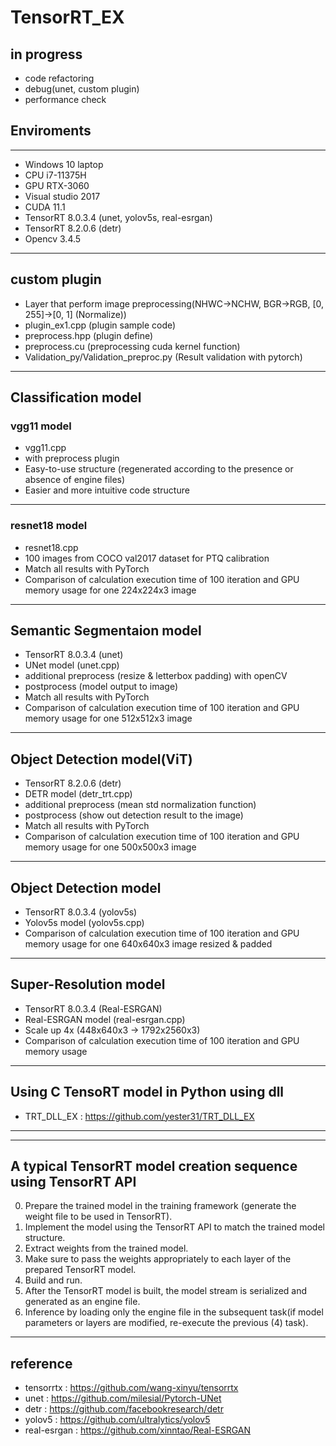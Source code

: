 # TensorRT_EX

## in progress
- code refactoring
- debug(unet, custom plugin)
- performance check

## Enviroments
***
- Windows 10 laptop
- CPU i7-11375H
- GPU RTX-3060
- Visual studio 2017
- CUDA 11.1
- TensorRT 8.0.3.4 (unet, yolov5s, real-esrgan)
- TensorRT 8.2.0.6 (detr) 
- Opencv 3.4.5
***

## custom plugin 
- Layer that perform image preprocessing(NHWC->NCHW, BGR->RGB, [0, 255]->[0, 1] (Normalize))
- plugin_ex1.cpp (plugin sample code)
- preprocess.hpp (plugin define)
- preprocess.cu (preprocessing cuda kernel function)
- Validation_py/Validation_preproc.py (Result validation with pytorch)
***

## Classification model
### vgg11 model 
- vgg11.cpp
- with preprocess plugin
- Easy-to-use structure (regenerated according to the presence or absence of engine files)
- Easier and more intuitive code structure

***

### resnet18 model
- resnet18.cpp
- 100 images from COCO val2017 dataset for PTQ calibration
- Match all results with PyTorch
- Comparison of calculation execution time of 100 iteration and GPU memory usage for one 224x224x3 image 

[//]: # (<table border="0"  width="100%">)

[//]: # (	<tbody align="center">)

[//]: # (		<tr>)

[//]: # (			<td></td>)

[//]: # (			<td><strong>Pytorch</strong></td><td><strong>Pytorch</strong></td><td><strong>TensorRT</strong></td><td><strong>TensorRT</strong></td><td><strong>TensorRT</strong></td>)

[//]: # (		</tr>)

[//]: # (		<tr>)

[//]: # (			<td>Precision</td><td>FP32</td><td>FP16</td><td>FP32</td><td>FP16</td><td>Int8&#40;PTQ&#41;</td>)

[//]: # (		</tr>)

[//]: # (		<tr>)

[//]: # (			<td>Duration time [ms]</td>)

[//]: # (			<td>389 ms</td>)

[//]: # (			<td>330 ms</td>)

[//]: # (			<td>199 ms </td>)

[//]: # (			<td>58 ms</td>)

[//]: # (			<td>40 ms</td>)

[//]: # (		</tr>)

[//]: # (		<tr>)

[//]: # (			<td>FPS [f/s]</td>)

[//]: # (			<td>257 fps</td>)

[//]: # (			<td>303 fps</td>)

[//]: # (			<td>503 fps</td>)

[//]: # (			<td>1724 fps</td>)

[//]: # (			<td>2500 fps</td>)

[//]: # (		</tr>)

[//]: # (		<tr>)

[//]: # (			<td>Memory [GB]</td>)

[//]: # (			<td>1.449 GB</td>)

[//]: # (			<td>1.421 GB</td>)

[//]: # (			<td>1.356 GB</td>)

[//]: # (			<td>0.922 GB</td>)

[//]: # (			<td>0.870 GB</td>)

[//]: # (		</tr>)

[//]: # (	</tbody>)

[//]: # (</table>)

***

## Semantic Segmentaion model
- TensorRT 8.0.3.4 (unet)
- UNet model (unet.cpp)
- additional preprocess (resize & letterbox padding) with openCV
- postprocess (model output to image)
- Match all results with PyTorch
- Comparison of calculation execution time of 100 iteration and GPU memory usage for one 512x512x3 image

[//]: # (<table border="0"  width="100%">)

[//]: # (	<tbody align="center">)

[//]: # (		<tr>)

[//]: # (			<td></td>)

[//]: # (			<td><strong>Pytorch</strong></td><td><strong>Pytorch</strong></td><td><strong>TensorRT</strong></td><td><strong>TensorRT</strong></td><td><strong>TensorRT</strong></td>)

[//]: # (		</tr>)

[//]: # (		<tr>)

[//]: # (			<td>Precision</td><td>FP32</td><td>FP16</td><td>FP32</td><td>FP16</td><td>Int8&#40;PTQ&#41;</td>)

[//]: # (		</tr>)

[//]: # (		<tr>)

[//]: # (			<td>Duration time [ms]</td>)

[//]: # (			<td>6621 ms</td>)

[//]: # (			<td>3458 ms</td>)

[//]: # (			<td>4722 ms </td>)

[//]: # (			<td>1858 ms</td>)

[//]: # (			<td>938 ms</td>)

[//]: # (		</tr>)

[//]: # (		<tr>)

[//]: # (			<td>FPS [f/s]</td>)

[//]: # (			<td>15 fps</td>)

[//]: # (			<td>29 fps</td>)

[//]: # (			<td>21 fps</td>)

[//]: # (			<td>54 fps</td>)

[//]: # (			<td>107 fps</td>)

[//]: # (		</tr>)

[//]: # (		<tr>)

[//]: # (			<td>Memory [GB]</td>)

[//]: # (			<td>3.863 GB</td>)

[//]: # (			<td>2.677 GB</td>)

[//]: # (			<td>1.600 GB</td>)

[//]: # (			<td>1.080 GB</td>)

[//]: # (			<td>1.051 GB</td>)

[//]: # (		</tr>)

[//]: # (	</tbody>)

[//]: # (</table>)

***

## Object Detection model(ViT)
- TensorRT 8.2.0.6 (detr) 
- DETR model (detr_trt.cpp) 
- additional preprocess (mean std normalization function)
- postprocess (show out detection result to the image)
- Match all results with PyTorch
- Comparison of calculation execution time of 100 iteration and GPU memory usage for one 500x500x3 image 

[//]: # (<table border="0"  width="100%">)

[//]: # (	<tbody align="center">)

[//]: # (		<tr>)

[//]: # (			<td></td>)

[//]: # (			<td><strong>Pytorch</strong></td><td><strong>Pytorch</strong></td><td><strong>TensorRT</strong></td><td><strong>TensorRT</strong></td><td><strong>TensorRT</strong></td>)

[//]: # (		</tr>)

[//]: # (		<tr>)

[//]: # (			<td>Precision</td><td>FP32</td><td>FP16</td><td>FP32</td><td>FP16</td><td>Int8&#40;PTQ&#41;</td>)

[//]: # (		</tr>)

[//]: # (		<tr>)

[//]: # (			<td>Duration time [ms]</td>)

[//]: # (			<td>3703 ms</td>)

[//]: # (			<td>3071 ms</td>)

[//]: # (			<td>1640 ms </td>)

[//]: # (			<td>607 ms</td>)

[//]: # (			<td>530 ms</td>)

[//]: # (		</tr>)

[//]: # (		<tr>)

[//]: # (			<td>FPS [f/s]</td>)

[//]: # (			<td>27 fps</td>)

[//]: # (			<td>33 fps</td>)

[//]: # (			<td>61 fps</td>)

[//]: # (			<td>165 fps</td>)

[//]: # (			<td>189 fps</td>)

[//]: # (		</tr>)

[//]: # (		<tr>)

[//]: # (			<td>Memory [GB]</td>)

[//]: # (			<td>1.563 GB</td>)

[//]: # (			<td>1.511 GB</td>)

[//]: # (			<td>1.212 GB</td>)

[//]: # (			<td>1.091 GB</td>)

[//]: # (			<td>1.005 GB</td>)

[//]: # (		</tr>)

[//]: # (	</tbody>)

[//]: # (</table>)

***

## Object Detection model
- TensorRT 8.0.3.4 (yolov5s) 
- Yolov5s model (yolov5s.cpp) 
- Comparison of calculation execution time of 100 iteration and GPU memory usage for one 640x640x3 image resized & padded

[//]: # (<table border="0"  width="100%">)

[//]: # (	<tbody align="center">)

[//]: # (		<tr>)

[//]: # (			<td></td>)

[//]: # (			<td><strong>Pytorch</strong></td><td><strong>TensorRT</strong></td><td><strong>TensorRT</strong></td>)

[//]: # (		</tr>)

[//]: # (		<tr>)

[//]: # (			<td>Precision</td><td>FP32</td><td>FP32</td><td>Int8&#40;PTQ&#41;</td>)

[//]: # (		</tr>)

[//]: # (		<tr>)

[//]: # (			<td>Duration time [ms]</td>)

[//]: # (			<td>772 ms</td>)

[//]: # (			<td>616 ms </td>)

[//]: # (			<td>286 ms</td>)

[//]: # (		</tr>)

[//]: # (		<tr>)

[//]: # (			<td>FPS [f/s]</td>)

[//]: # (			<td>129 fps</td>)

[//]: # (			<td>162 fps</td>)

[//]: # (			<td>350 fps</td>)

[//]: # (		</tr>)

[//]: # (		<tr>)

[//]: # (			<td>Memory [GB]</td>)

[//]: # (			<td>1.670 GB</td>)

[//]: # (			<td>1.359 GB</td>)

[//]: # (			<td>0.920 GB</td>)

[//]: # (		</tr>)

[//]: # (	</tbody>)

[//]: # (</table>)

***

## Super-Resolution model
- TensorRT 8.0.3.4 (Real-ESRGAN) 
- Real-ESRGAN model (real-esrgan.cpp)
- Scale up 4x (448x640x3 -> 1792x2560x3) 
- Comparison of calculation execution time of 100 iteration and GPU memory usage

[//]: # (<table border="0"  width="100%">)

[//]: # (	<tbody align="center">)

[//]: # (		<tr>)

[//]: # (			<td></td>)

[//]: # (			<td><strong>Pytorch</strong></td><td><strong>Pytorch</strong></td><td><strong>TensorRT</strong></td><td><strong>TensorRT</strong></td>)

[//]: # (		</tr>)

[//]: # (		<tr>)

[//]: # (			<td>Precision</td><td>FP32</td><td>FP16</td><td>FP32</td><td>FP16</td>)

[//]: # (		</tr>)

[//]: # (		<tr>)

[//]: # (			<td>Duration time [ms]</td>)

[//]: # (			<td>4109 ms</td>)

[//]: # (			<td>1936 ms</td>)

[//]: # (			<td>2139 ms </td>)

[//]: # (			<td>737 ms</td>)

[//]: # (		</tr>)

[//]: # (		<tr>)

[//]: # (			<td>FPS [f/s]</td>)

[//]: # (			<td>0.24 fps</td>)

[//]: # (			<td>0.52 fps</td>)

[//]: # (			<td>0.47 fps</td>)

[//]: # (			<td>1.35 fps</td>)

[//]: # (		</tr>)

[//]: # (		<tr>)

[//]: # (			<td>Memory [GB]</td>)

[//]: # (			<td>5.029 GB</td>)

[//]: # (			<td>4.407 GB</td>)

[//]: # (			<td>3.807 GB</td>)

[//]: # (			<td>3.311 GB</td>)

[//]: # (		</tr>)

[//]: # (	</tbody>)

[//]: # (</table>)

***
 
## Using C TensoRT model in Python using dll
- TRT_DLL_EX : <https://github.com/yester31/TRT_DLL_EX>
***

***

## A typical TensorRT model creation sequence using TensorRT API
0. Prepare the trained model in the training framework (generate the weight file to be used in TensorRT).
1. Implement the model using the TensorRT API to match the trained model structure.
2. Extract weights from the trained model.
3. Make sure to pass the weights appropriately to each layer of the prepared TensorRT model.
4. Build and run.
5. After the TensorRT model is built, the model stream is serialized and generated as an engine file.
6. Inference by loading only the engine file in the subsequent task(if model parameters or layers are modified, re-execute the previous (4) task).
     
***

## reference   
* tensorrtx : <https://github.com/wang-xinyu/tensorrtx>
* unet : <https://github.com/milesial/Pytorch-UNet>
* detr : <https://github.com/facebookresearch/detr>
* yolov5 : <https://github.com/ultralytics/yolov5>
* real-esrgan : <https://github.com/xinntao/Real-ESRGAN>